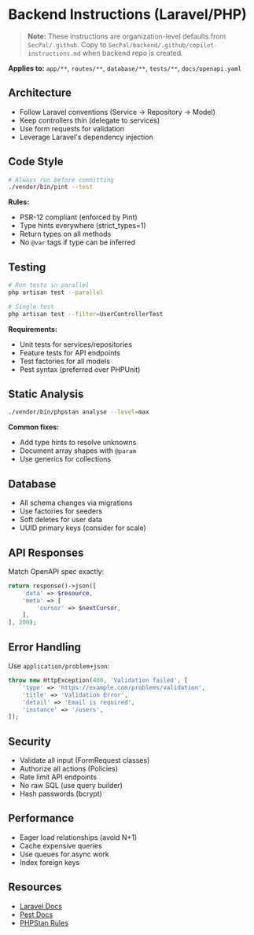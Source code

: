 <!--
SPDX-FileCopyrightText: 2025 SecPal
SPDX-License-Identifier: AGPL-3.0-or-later
-->

# Backend Instructions (Laravel/PHP)

> **Note:** These instructions are organization-level defaults from `SecPal/.github`.
> Copy to `SecPal/backend/.github/copilot-instructions.md` when backend repo is created.

**Applies to:** `app/**`, `routes/**`, `database/**`, `tests/**`, `docs/openapi.yaml`

## Architecture

- Follow Laravel conventions (Service → Repository → Model)
- Keep controllers thin (delegate to services)
- Use form requests for validation
- Leverage Laravel's dependency injection

## Code Style

```bash
# Always run before committing
./vendor/bin/pint --test
```

**Rules:**

- PSR-12 compliant (enforced by Pint)
- Type hints everywhere (strict_types=1)
- Return types on all methods
- No `@var` tags if type can be inferred

## Testing

```bash
# Run tests in parallel
php artisan test --parallel

# Single test
php artisan test --filter=UserControllerTest
```

**Requirements:**

- Unit tests for services/repositories
- Feature tests for API endpoints
- Test factories for all models
- Pest syntax (preferred over PHPUnit)

## Static Analysis

```bash
./vendor/bin/phpstan analyse --level=max
```

**Common fixes:**

- Add type hints to resolve unknowns
- Document array shapes with `@param`
- Use generics for collections

## Database

- All schema changes via migrations
- Use factories for seeders
- Soft deletes for user data
- UUID primary keys (consider for scale)

## API Responses

Match OpenAPI spec exactly:

```php
return response()->json([
    'data' => $resource,
    'meta' => [
        'cursor' => $nextCursor,
    ],
], 200);
```

## Error Handling

Use `application/problem+json`:

```php
throw new HttpException(400, 'Validation failed', [
    'type' => 'https://example.com/problems/validation',
    'title' => 'Validation Error',
    'detail' => 'Email is required',
    'instance' => '/users',
]);
```

## Security

- Validate all input (FormRequest classes)
- Authorize all actions (Policies)
- Rate limit API endpoints
- No raw SQL (use query builder)
- Hash passwords (bcrypt)

## Performance

- Eager load relationships (avoid N+1)
- Cache expensive queries
- Use queues for async work
- Index foreign keys

## Resources

- [Laravel Docs](https://laravel.com/docs)
- [Pest Docs](https://pestphp.com)
- [PHPStan Rules](https://phpstan.org/rules)
